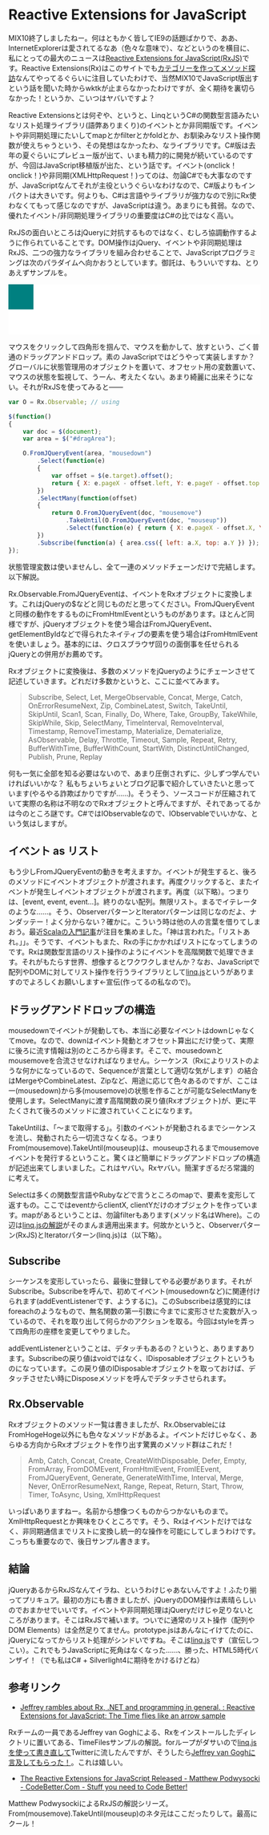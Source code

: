 # Reactive Extensions for JavaScript

MIX10終了しましたねー。何はともかく皆してIE9の話題ばかりで、ああ、InternetExplorerは愛されてるなあ（色々な意味で）、などというのを横目に、私にとっての最大のニュースは[Reactive Extensions for JavaScript(RxJS)](http://msdn.microsoft.com/en-us/devlabs/ee794896.aspx "Reactive Extensions for .NET (Rx)")です。Reactive Extensions(Rx)はこのサイトでも[カテゴリーを作ってメソッド探訪](http://neue.cc/category/programming/rxframework "neue cc - Rx Framework")なんてやってるぐらいに注目していたわけで、当然MIX10でJavaScript版出すという話を聞いた時からwktkが止まらなかったわけですが、全く期待を裏切らなかった！というか、こいつはヤバいですよ？

Reactive Extensionsとは何ぞや、というと、LinqというC#の関数型言語みたいなリスト処理ライブラリ(語弊ありまくり)のイベントとか非同期版です。イベントや非同期処理にたいしてmapとかfilterとかfoldとか、お馴染みなリスト操作関数が使えちゃうという、その発想はなかったわ、なライブラリです。C#版は去年の夏ぐらいにプレビュー版が出て、いまも精力的に開発が続いているのですが、今回はJavaScript移植版が出た、という話です。イベント(onclick！onclick！)や非同期(XMLHttpRequest！)ってのは、勿論C#でも大事なのですが、JavaScriptなんてそれが主役というぐらいなわけなので、C#版よりもインパクトは大きいです。何よりも、C#は言語やライブラリが強力なので別にRx使わなくてもって感じなのですが、JavaScriptは違う。あまりにも貧弱。なので、優れたイベント/非同期処理ライブラリの重要度はC#の比ではなく高い。

RxJSの面白いところはjQueryに対抗するものではなく、むしろ協調動作するように作られていることです。DOM操作はjQuery、イベントや非同期処理はRxJS、二つの強力なライブラリを組み合わせることで、JavaScriptプログラミングは次のパラダイムへ向かおうとしています。御託は、もういいですね、とりあえずサンプルを。

<script type="text/javascript" src="http://neue.cc/rx.js"></script>
<script src="http://ajax.microsoft.com/ajax/jquery/jquery-1.4.1.min.js" type="text/javascript"></script>
<script type="text/javascript">
var O = Rx.Observable; // using

$(function()
{
    var doc = $(document);
    var area = $("#dragArea");

    O.FromJQueryEvent(area, "mousedown")
        .Select(function(e)
        {
            var offset = $(e.target).offset();
            return { X: e.pageX - offset.left, Y: e.pageY - offset.top }
        })
        .SelectMany(function(offset)
        {
            return O.FromJQueryEvent(doc, "mousemove")
                .TakeUntil(O.FromJQueryEvent(doc, "mouseup"))
                .Select(function(e) { return { X: e.pageX - offset.X, Y: e.pageY - offset.Y }; })
        })
        .Subscribe(function(a) { area.css({ left: a.X, top: a.Y }) });
});
</script>

<div style="background-color:white;height:100px;">
<div id="dragArea" style="position: absolute; background-color: Teal; width: 50px; height: 50px;cursor:move;"></div>
</div>

マウスをクリックして四角形を掴んで、マウスを動かして、放すという、ごく普通のドラッグアンドドロップ。素の JavaScriptではどうやって実装しますか？グローバルに状態管理用のオブジェクトを置いて、オフセット用の変数置いて、マウスの状態を監視して、うーん、考えたくない。あまり綺麗に出来そうにない。それがRxJSを使ってみると――

```javascript
var O = Rx.Observable; // using

$(function()
{
    var doc = $(document);
    var area = $("#dragArea");

    O.FromJQueryEvent(area, "mousedown")
        .Select(function(e)
        {
            var offset = $(e.target).offset();
            return { X: e.pageX - offset.left, Y: e.pageY - offset.top }
        })
        .SelectMany(function(offset)
        {
            return O.FromJQueryEvent(doc, "mousemove")
                .TakeUntil(O.FromJQueryEvent(doc, "mouseup"))
                .Select(function(e) { return { X: e.pageX - offset.X, Y: e.pageY - offset.Y }; })
        })
        .Subscribe(function(a) { area.css({ left: a.X, top: a.Y }) });
});
```

状態管理変数は使いませんし、全て一連のメソッドチェーンだけで完結します。以下解説。

Rx.Observable.FromJQueryEventは、イベントをRxオブジェクトに変換します。これはjQueryの$などと同じものだと思ってください。FromJQueryEventと同様の動作をするものにFromHtmlEventというものがあります。ほとんど同様ですが、jQueryオブジェクトを使う場合はFromJQueryEvent、getElementByIdなどで得られたネイティブの要素を使う場合はFromHtmlEventを使いましょう。基本的には、クロスブラウザ回りの面倒事を任せられるjQueryとの併用がお薦めです。

Rxオブジェクトに変換後は、多数のメソッドをjQueryのようにチェーンさせて記述していきます。どれだけ多数かというと、ここに並べてみます。

> Subscribe, Select, Let, MergeObservable, Concat, Merge, Catch, OnErrorResumeNext, Zip, CombineLatest, Switch, TakeUntil, SkipUntil, Scan1, Scan, Finally, Do, Where, Take, GroupBy, TakeWhile, SkipWhile, Skip, SelectMany, TimeInterval, RemoveInterval, Timestamp, RemoveTimestamp, Materialize, Dematerialize, AsObservable, Delay, Throttle, Timeout, Sample, Repeat, Retry, BufferWithTime, BufferWithCount, StartWith, DistinctUntilChanged, Publish, Prune, Replay

何も一気に全部を知る必要はないので、あまり圧倒されずに、少しずつ学んでいければいいかな？ 私もちょいちょいとブログ記事で紹介していきたいと思っています(やるやる詐欺ばかりですが……)。そうそう、ソースコードが圧縮されていて実際の名称は不明なのでRxオブジェクトと呼んでますが、それであってるかは今のところ謎です。C#ではIObservableなので、IObservableでいいかな、という気はしますが。

イベント as リスト
---
もう少しFromJQueryEventの動きを考えますか。イベントが発生すると、後ろのメソッドにイベントオブジェクトが渡されます。再度クリックすると、またイベントが発生しイベントオブジェクトが渡されます。再度（以下略）。つまりは、[event, event, event...]。終りのない配列。無限リスト。まるでイテレータのような……。そう、ObserverパターンとIteratorパターンは同じなのだよ、ナンダッテー！よく分からない？確かに。こういう時は他の人の言葉を借りてしまおう。最近[Scalaの入門記事](http://d.hatena.ne.jp/yuroyoro/20100317/1268819400 "Scala的な考え方 - Scalaがとっつきにくいと思っている人へ - ゆろよろ日記")が注目を集めました。「神は言われた。「リストあれ。」」。そうです、イベントもまた、Rxの手にかかればリストになってしまうのです。Rxは関数型言語のリスト操作のようにイベントを高階関数で処理できます。それがもたらす世界、想像するとワクワクしませんか？なお、JavaScriptで配列やDOMに対してリスト操作を行うライブラリとして[linq.js](http://linqjs.codeplex.com/ "linq.js - LINQ for JavaScript Library")というがありますのでよろしくお願いします←宣伝(作ってるの私なので)。

ドラッグアンドドロップの構造
---
mousedownでイベントが発動しても、本当に必要なイベントはdownじゃなくてmove。なので、downはイベント発動とオフセット算出にだけ使って、実際に後ろに流す情報は別のところから得ます。そこで、mousedownとmousemoveを合流させなければなりません。シーケンス（Rxによりリストのような何かになっているので、Sequenceが言葉として適切な気がします）の結合はMergeやCombineLatest、Zipなど、用途に応じて色々あるのですが、ここは一(mousedown)から多(mousemove)の状態を作ることが可能なSelectManyを使用します。SelectManyに渡す高階関数の戻り値(Rxオブジェクト)が、更に平たくされて後ろのメソッドに渡されていくことになります。

TakeUntilは、「～まで取得する」。引数のイベントが発動されるまでシーケンスを流し、発動されたら一切流さなくなる。つまりFrom(mousemove).TakeUntil(mouseup)は、mouseupされるまでmousemoveイベントを発行するということ。驚くほど簡単にドラッグアンドドロップの構造が記述出来てしまいました。これはヤバい。Rxヤバい。簡潔すぎるだろ常識的に考えて。

Selectは多くの関数型言語やRubyなどで言うところのmapで、要素を変形して返すもの。ここではeventからclientX, clientYだけのオブジェクトを作っています。mapがあるということは、勿論filterもあります(メソッド名はWhere)。この辺は[linq.jsの解説](http://neue.cc/2009/04/04_145.html "neue cc - linq.js - JavaScript用LINQライブラリ")がそのまんま適用出来ます。何故かというと、Observerパターン(RxJS)とIteratorパターン(linq.js)は（以下略）。

Subscribe
---
シーケンスを変形していったら、最後に登録してやる必要があります。それがSubscribe。Subscribeを呼んで、初めてイベント(mousedownなど)に関連付けられます(addEventListenerです、ようするに)。このSubscribeは感覚的にはforeachのようなもので、無名関数の第一引数に今までに変形させた変数が入っているので、それを取り出して何らかのアクションを取る。今回はstyleを弄って四角形の座標を変更してやりました。

addEventListenerということは、デタッチもあるの？というと、ありますあります。Subscribeの戻り値はvoidではなく、IDisposableオブジェクトというものになっています。この戻り値のIDisposableオブジェクトを取っておけば、デタッチさせたい時にDisposeメソッドを呼んでデタッチさせられます。

Rx.Observable
---
Rxオブジェクトのメソッド一覧は書きましたが、Rx.ObservableにはFromHogeHoge以外にも色々なメソッドがあるよ。イベントだけじゃなく、あらゆる方向からRxオブジェクトを作り出す驚異のメソッド群はこれだ！

> Amb, Catch, Concat, Create, CreateWithDisposable, Defer, Empty, FromArray, FromDOMEvent, FromHtmlEvent, FromIEEvent, FromJQueryEvent, Generate, GenerateWithTime, Interval, Merge, Never, OnErrorResumeNext, Range, Repeat, Return, Start, Throw, Timer, ToAsync, Using, XmlHttpRequest

いっぱいありますねー。名前から想像つくものからつかないものまで。XmlHttpRequestとか興味をひくところです。そう、Rxはイベントだけではなく、非同期通信までリストに変換し統一的な操作を可能にしてしまうわけです。こっちも重要なので、後日サンプル書きます。

結論
---
jQueryあるからRxJSなんてイラね、というわけじゃあないんですよ！ふたり揃ってプリキュア。最初の方にも書きましたが、jQueryのDOM操作は素晴らしいのでおまかせでいいです。イベントや非同期処理はjQueryだけじゃ足りないところがあります。そこはRxJSで補います。ついでに通常のリスト操作（配列やDOM Elements）は全然足りてません。prototype.jsはあんなにイけてたのに、jQueryになってからリスト処理がシンドいですね。そこは[linq.js](http://linqjs.codeplex.com/ "linq.js - LINQ for JavaScript Library")です（宣伝しつこい）。これでもうJavaScriptに死角はなくなった……、勝った、HTML5時代バンザイ！（でも私はC# + Silverlight4に期待をかけるけどね）

参考リンク
---

* [Jeffrey rambles about Rx, .NET and programming in general. : Reactive Extensions for JavaScript: The Time flies like an arrow sample](http://blogs.msdn.com/jeffva/archive/2010/03/17/reactive-extensions-for-javascript-the-time-flies-like-an-arrow-sample.aspx)

Rxチームの一員であるJeffrey van Goghによる、Rxをインストールしたディレクトリに置いてある、TimeFilesサンプルの解説。forループがダサいので[linq.jsを使って書き直して](http://gyazo.com/a61c70995e0647600e6f2e0ecd9ce9c3.png)Twitterに流したんですが、そうしたら[Jeffrey van Goghに言及してもらった！](http://twitter.com/jvgogh/status/10673555205)。これは嬉しい。

* [The Reactive Extensions for JavaScript Released - Matthew Podwysocki - CodeBetter.Com - Stuff you need to Code Better!](http://codebetter.com/blogs/matthew.podwysocki/archive/2010/03/17/the-reactive-extensions-for-javascript-released.aspx)

Matthew PodwysockiによるRxJSの解説シリーズ。From(mousemove).TakeUntil(mouseup)のネタ元はここだったりして。最高にクール！